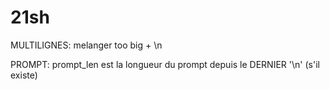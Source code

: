 # 21sh

MULTILIGNES:
melanger too big + \n

PROMPT:
prompt_len est la longueur du prompt depuis le DERNIER '\n' (s'il existe)
